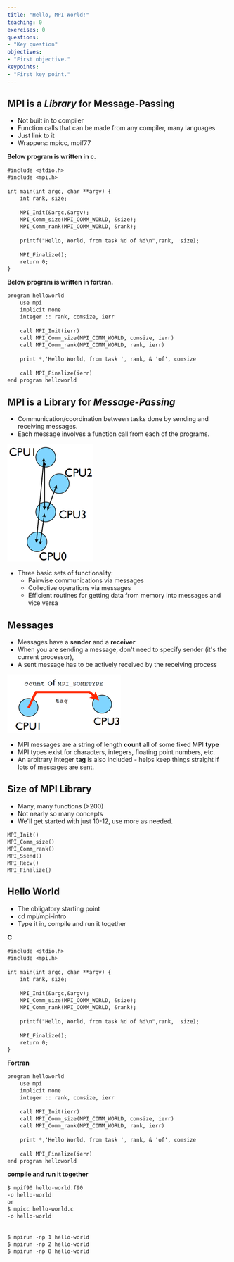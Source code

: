```yaml
---
title: "Hello, MPI World!"
teaching: 0
exercises: 0
questions:
- "Key question"
objectives:
- "First objective."
keypoints:
- "First key point."
---
```

## MPI is a *Library* for Message-Passing

- Not built in to compiler
- Function calls that can be made from any compiler, many languages
- Just link to it
- Wrappers: mpicc, mpif77

**Below program is written in c.**   

```
#include <stdio.h>
#include <mpi.h>

int main(int argc, char **argv) {
    int rank, size;

    MPI_Init(&argc,&argv);
    MPI_Comm_size(MPI_COMM_WORLD, &size);
    MPI_Comm_rank(MPI_COMM_WORLD, &rank);

    printf("Hello, World, from task %d of %d\n",rank,  size);

    MPI_Finalize();
    return 0;
}
```


**Below program is written in fortran.**  

```
program helloworld
    use mpi
    implicit none
    integer :: rank, comsize, ierr

    call MPI_Init(ierr)
    call MPI_Comm_size(MPI_COMM_WORLD, comsize, ierr)
    call MPI_Comm_rank(MPI_COMM_WORLD, rank, ierr)

    print *,'Hello World, from task ', rank, & 'of', comsize

    call MPI_Finalize(ierr)
end program helloworld

```
## MPI is a Library for *Message-Passing*
- Communication/coordination between tasks done by sending and  receiving messages.
- Each message involves a function call from each of the programs.
 
![message passing](../fig/message_passing.png)

 - Three basic sets of functionality: 
   - Pairwise communications via messages
   - Collective operations via messages
   - Efficient routines for getting data from memory into messages and vice versa

## Messages
- Messages have a **sender** and a **receiver**
- When you are sending a message, don't need to specify sender (it's the current processor),
- A sent message has to be actively received by the receiving process

![messages](../fig/messages.png)

- MPI messages are a string of length __count__ all of some fixed MPI __type__
- MPI types exist for characters, integers, floating point numbers, etc.
- An arbitrary integer __tag__ is also included - helps keep things straight if lots of messages are sent. 
 
## Size of MPI Library   
- Many, many functions (>200)
- Not nearly so many concepts
- We'll get started with just 10-12, use more as needed.

```
MPI_Init()  
MPI_Comm_size()  
MPI_Comm_rank()  
MPI_Ssend()  
MPI_Recv()  
MPI_Finalize()  
```

## Hello World
- The obligatory starting point
- cd mpi/mpi-intro
- Type it in, compile and run it together

**C**   

```
#include <stdio.h>
#include <mpi.h>

int main(int argc, char **argv) {
    int rank, size;

    MPI_Init(&argc,&argv);
    MPI_Comm_size(MPI_COMM_WORLD, &size);
    MPI_Comm_rank(MPI_COMM_WORLD, &rank);

    printf("Hello, World, from task %d of %d\n",rank,  size);

    MPI_Finalize();
    return 0;
}
```


**Fortran**  

```
program helloworld
    use mpi
    implicit none
    integer :: rank, comsize, ierr

    call MPI_Init(ierr)
    call MPI_Comm_size(MPI_COMM_WORLD, comsize, ierr)
    call MPI_Comm_rank(MPI_COMM_WORLD, rank, ierr)

    print *,'Hello World, from task ', rank, & 'of', comsize

    call MPI_Finalize(ierr)
end program helloworld

```

**compile and run it together**

```
$ mpif90 hello-world.f90
-o hello-world
or 
$ mpicc hello-world.c
-o hello-world


$ mpirun -np 1 hello-world
$ mpirun -np 2 hello-world
$ mpirun -np 8 hello-world

```
